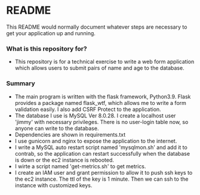 # README #

This README would normally document whatever steps are necessary to get your application up and running.

### What is this repository for? ###

* This repository is for a technical exercise to write a web form application which allows users to submit pairs of name and age to the database.

### Summary ###

* The main program is written with the flask framework, Python3.9. Flask provides a package named flask_wtf, which allows me to write a form validation easily. I also add CSRF Protect to the application.
* The database I use is MySQL Ver 8.0.28. I create a localhost user 'jimmy' with necessary privileges. There is no user-login table now, so anyone can write to the database.
* Dependencies are shown in requirements.txt
* I use gunicorn and nginx to expose the application to the internet.
* I write a MySQL auto restart script named 'mysqlmon.sh' and add it to contrab, so the application can restart successfully when the database is down or the ec2 instance is rebooted.
* I wirte a script named 'get-metrics.sh' to get metrics.
* I create an IAM user and grant permission to allow it to push ssh keys to the ec2 instance. The ttl of the key is 1 minute. Then we can ssh to the instance with customized keys.
